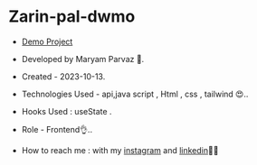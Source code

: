 # Zarin-pal-dwmo
- [Demo Project](https://maryamparvaz.github.io/bags-store/)

- Developed by Maryam Parvaz 🙎.

- Created - 2023-10-13.

- Technologies Used - api,java script , Html , css , tailwind 😍..

- Hooks Used : useState .

- Role - Frontend👌..

- How to reach me : with my [instagram](https://www.instagram.com/maryamparvaz_web) and [linkedin](https://www.linkedin.com/in/maryam-parvaz-3687b327a/)👩‍💻
